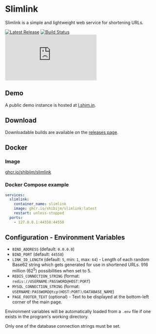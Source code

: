 # Slimlink

Slimlink is a simple and lightweight web service for shortening URLs.

[![Latest Release](https://img.shields.io/github/v/release/shibijm/slimlink?label=Latest%20Release)](https://github.com/shibijm/slimlink/releases/latest)
[![Build Status](https://img.shields.io/github/actions/workflow/status/shibijm/slimlink/release.yml?label=Build&logo=github)](https://github.com/shibijm/slimlink/actions/workflows/release.yml)
[![Demo Deployment Status](https://img.shields.io/website/https/l.shjm.in?label=Demo%20Deployment)](https://l.shjm.in)

## Demo

A public demo instance is hosted at [l.shjm.in](https://l.shjm.in).

## Download

Downloadable builds are available on the [releases page](https://github.com/shibijm/slimlink/releases).

## Docker

### Image

[ghcr.io/shibijm/slimlink](https://ghcr.io/shibijm/slimlink)

### Docker Compose example

```yaml
services:
  slimlink:
    container_name: slimlink
    image: ghcr.io/shibijm/slimlink:latest
    restart: unless-stopped
  ports:
    - 127.0.0.1:44558:44558
```

## Configuration - Environment Variables

- `BIND_ADDRESS` (default: `0.0.0.0`)
- `BIND_PORT` (default: `44558`)
- `LINK_ID_LENGTH` (default: `5`, min: `1`, max: `64`) - Length of each random Base62 string which gets generated for use in shortened URLs. 916 million (62<sup>5</sup>) possibilities when set to 5.
- `REDIS_CONNECTION_STRING` (format: `redis://USERNAME:PASSWORD@HOST:PORT`)
- `MYSQL_CONNECTION_STRING` (format: `USERNAME:PASSWORD@tcp(HOST:PORT)/DATABASE_NAME`)
- `PAGE_FOOTER_TEXT` (optional) - Text to be displayed at the bottom-left corner of the main page.

Environment variables will be automatically loaded from a `.env` file if one exists in the program's working directory.

Only one of the database connection strings must be set.
